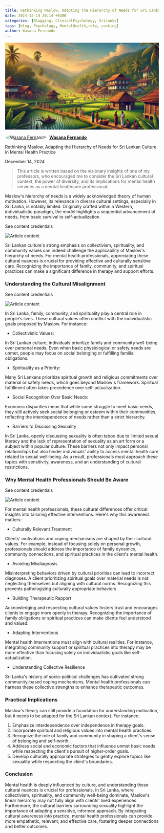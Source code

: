 ```yaml
---
title: Rethinking Maslow, Adapting the Hierarchy of Needs for Sri Lankan Culture in Mental Health Practice
date: 2024-12-14 20:14 +0300
categories: [Blogging, ClinicalPsychology, SriLanka]
tags: [blog, Psychology, MentalHealth,role, cooking]
author: Wasana Fernando
---
```


![Desktop View](assets/1734190341393.png)


<div style="display: flex; align-items: center;">
  <a href="https://www.linkedin.com/in/wasana-fernando-37870295/" target="_blank">
    <img src="https://media.licdn.com/dms/image/v2/D5603AQGNxrYyaj4sKQ/profile-displayphoto-shrink_100_100/profile-displayphoto-shrink_100_100/0/1675773096993?e=1750896000&v=beta&t=QMxNWDG-LjlabMxd6Kkszb2B0yh0u9aE-RMgKn9Qr3U" alt="Wasana Fernando" width="50" height="50" style="border-radius: 50%; margin-right: 10px;">
  </a>
  <a href="https://www.linkedin.com/in/wasana-fernando-37870295/" target="_blank" style="font-weight: bold;">Wasana Fernando</a>
</div>


Rethinking Maslow, Adapting the Hierarchy of Needs for Sri Lankan Culture in Mental Health Practice

December 14, 2024

> This article is written based on the visionary insights of one of my professors, who encouraged me to consider the Sri Lankan cultural context, the power of diversity, and its implications for mental health services as a mental healthcare professional.

Maslow's hierarchy of needs is a widely acknowledged theory of human motivation. However, its relevance in diverse cultural settings, especially in Sri Lanka, is notably limited. Originally crafted within a Western, individualistic paradigm, the model highlights a sequential advancement of needs, from basic survival to self-actualization.

See content credentials

![Article content](https://media.licdn.com/dms/image/v2/D5612AQGs6_cYWaDuaw/article-inline_image-shrink_1000_1488/article-inline_image-shrink_1000_1488/0/1734191179213?e=1750896000&v=beta&t=NTwrhQnPcRcfWGSLyr1AkUfeeYGP7YUt840h7-JylfA)

Sri Lankan culture's strong emphasis on collectivism, spirituality, and community values can indeed challenge the applicability of Maslow's hierarchy of needs. For mental health professionals, appreciating these cultural nuances is crucial for providing effective and culturally sensitive care. Recognizing the importance of family, community, and spiritual practices can make a significant difference in therapy and support efforts.

### Understanding the Cultural Misalignment

See content credentials

![Article content](https://media.licdn.com/dms/image/v2/D5612AQEE0ibFUcw97w/article-inline_image-shrink_1000_1488/article-inline_image-shrink_1000_1488/0/1734190377204?e=1750896000&v=beta&t=k8K3dPiSNWvkG2Wnm5yikDxjyRT4uFmW3PWI1E3-MI4)

In Sri Lanka, family, community, and spirituality play a central role in people's lives. These cultural values often conflict with the individualistic goals proposed by Maslow. For instance:

-   Collectivistic Values:

In Sri Lankan culture, individuals prioritize family and community well-being over personal needs. Even when basic physiological or safety needs are unmet, people may focus on social belonging or fulfilling familial obligations.

-   Spirituality as a Priority:

Many Sri Lankans prioritize spiritual growth and religious commitments over material or safety needs, which goes beyond Maslow's framework. Spiritual fulfillment often takes precedence over self-actualization.

-   Social Recognition Over Basic Needs:

Economic disparities mean that while some struggle to meet basic needs, they still actively seek social belonging or esteem within their communities, reflecting the interdependence of needs rather than a strict hierarchy.

-   Barriers to Discussing Sexuality

In Sri Lanka, openly discussing sexuality is often taboo due to limited sexual literacy and the lack of representation of sexuality as an art form or a subject within popular culture. These barriers not only impact personal relationships but also hinder individuals' ability to access mental health care related to sexual well-being. As a result, professionals must approach these topics with sensitivity, awareness, and an understanding of cultural restrictions.

### Why Mental Health Professionals Should Be Aware

See content credentials

![Article content](https://media.licdn.com/dms/image/v2/D5612AQGWCpJWjg61YQ/article-inline_image-shrink_1000_1488/article-inline_image-shrink_1000_1488/0/1734190811312?e=1750896000&v=beta&t=oIVs_FYUa3YwZCt_GxgwhNzZEgdhbZFNql_d4mJHLIc)

For mental health professionals, these cultural differences offer critical insights into tailoring effective interventions. Here's why this awareness matters:

-   Culturally Relevant Treatment

Clients' motivations and coping mechanisms are shaped by their cultural values. For example, instead of focusing solely on personal growth, professionals should address the importance of family dynamics, community connections, and spiritual practices in the client's mental health.

-   Avoiding Misdiagnosis

Misinterpreting behaviors driven by cultural priorities can lead to incorrect diagnoses. A client prioritizing spiritual goals over material needs is not neglecting themselves but aligning with cultural norms. Recognizing this prevents pathologizing culturally appropriate behaviors.

-   Building Therapeutic Rapport

Acknowledging and respecting cultural values fosters trust and encourages clients to engage more openly in therapy. Recognizing the importance of family obligations or spiritual practices can make clients feel understood and valued.

-   Adapting Interventions

Mental health interventions must align with cultural realities. For instance, integrating community support or spiritual practices into therapy may be more effective than focusing solely on individualistic goals like self-actualization.

-   Understanding Collective Resilience

Sri Lanka's history of socio-political challenges has cultivated strong community-based coping mechanisms. Mental health professionals can harness these collective strengths to enhance therapeutic outcomes.

### Practical Implications

Maslow's theory can still provide a foundation for understanding motivation, but it needs to be adapted for the Sri Lankan context. For instance:

1.  Emphasize interdependence over independence in therapy goals.
2.  Incorporate spiritual and religious values into mental health practices.
3.  Recognize the role of family and community in shaping a client's sense of belonging and self-worth.
4.  Address social and economic factors that influence unmet basic needs while respecting the client's pursuit of higher-order goals.
5.  Develop culturally appropriate strategies to gently explore topics like sexuality while respecting the client's boundaries.

### Conclusion

Mental health is deeply influenced by culture, and understanding these cultural nuances is crucial for professionals. In Sri Lanka, where collectivism, spirituality, and community well-being dominate, Maslow's linear hierarchy may not fully align with clients' lived experiences. Furthermore, the cultural barriers surrounding sexuality highlight the importance of adopting a sensitive, informed approach. By integrating cultural awareness into practice, mental health professionals can provide more empathetic, relevant, and effective care, fostering deeper connections and better outcomes.
